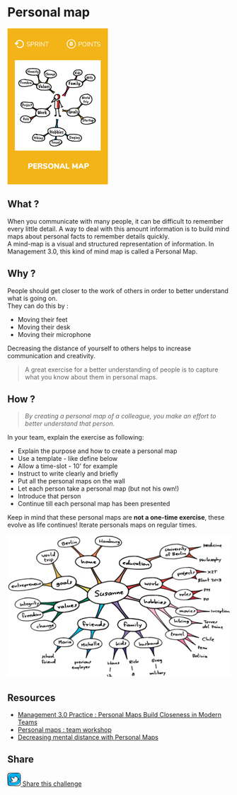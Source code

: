 # Personal map
![Personal map](images/prsonal-map.png)

## What ?
When you communicate with many people, it can be difficult to remember every little detail. A way to deal with this amount information is to build mind maps about personal facts to remember details quickly.  
A mind-map is a visual and structured representation of information. 
In Management 3.0, this kind of mind map is called a Personal Map.

## Why ?
People should get closer to the work of others in order to better understand what is going on.  
They can do this by :
* Moving their feet
* Moving their desk
* Moving their microphone

Decreasing the distance of yourself to others helps to increase communication and creativity. 

> A great exercise for a better understanding of people is to capture what you know about them in personal maps.

## How ?
> *By creating a personal map of a colleague, you make an effort to better understand that person.*

In your team, explain the exercise as following:
* Explain the purpose and how to create a personal map
* Use a template - like define below
* Allow a time-slot - 10' for example
* Instruct to write clearly and briefly
* Put all the personal maps on the wall
* Let each person take a personal map (but not his own!)
* Introduce that person
* Continue till each personal map has been presented

Keep in mind that these personal maps are **not a one-time exercise**, these evolve as life continues! Iterate personals maps on regular times.

![Personal map](images/personal-map1.jpg)

## Resources
* [Management 3.0 Practice : Personal Maps Build Closeness in Modern Teams](https://www.youtube.com/watch?v=T9d8w-OG-Fk)
* [Personal maps : team workshop](https://www.linkedin.com/pulse/personal-maps-management-30-frederik-vannieuwenhuyse/)
* [Decreasing mental distance with Personal Maps](https://medium.com/@tadeumarinho/decreasing-mental-distance-with-personal-maps-11cc69d15af3)

## Share
![Share](../images/twitter.png)[ Share this challenge](https://twitter.com/home?status=I%20have%20just%20completed%20the%20Personal%20map%20%23craft_challenges%20from%20%40agilepartner%20http://tiny.cc/p7v5vy)
